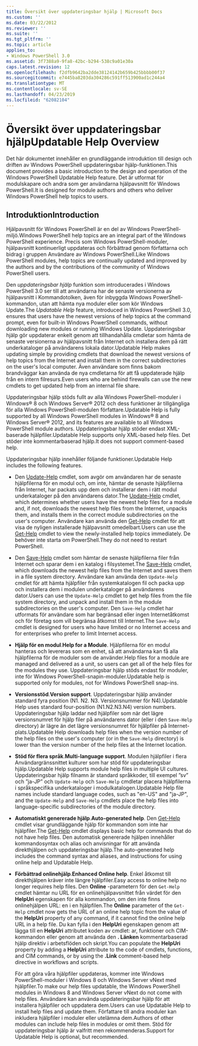 ```yaml
---
title: Översikt över uppdateringsbar hjälp | Microsoft Docs
ms.custom: ''
ms.date: 03/22/2012
ms.reviewer: ''
ms.suite: ''
ms.tgt_pltfrm: ''
ms.topic: article
applies_to:
- Windows PowerShell 3.0
ms.assetid: 3f7388a9-9fa8-42bc-b294-538c9a01e30a
caps.latest.revision: 12
ms.openlocfilehash: f2dfb9642ba2dde38124142b659b425bbbb00f37
ms.sourcegitcommit: e7445ba8203da304286c591ff513900ad1c244a4
ms.translationtype: MT
ms.contentlocale: sv-SE
ms.lasthandoff: 04/23/2019
ms.locfileid: "62082104"
---
```

# <a name="updatable-help-overview"></a><span data-ttu-id="67296-102">Översikt över uppdateringsbar hjälp</span><span class="sxs-lookup"><span data-stu-id="67296-102">Updatable Help Overview</span></span>

<span data-ttu-id="67296-103">Det här dokumentet innehåller en grundläggande introduktion till design och driften av Windows PowerShell uppdateringsbar hjälp-funktionen.</span><span class="sxs-lookup"><span data-stu-id="67296-103">This document provides a basic introduction to the design and operation of the Windows PowerShell Updatable Help feature.</span></span> <span data-ttu-id="67296-104">Det är utformat för modulskapare och andra som ger användarna hjälpavsnitt för Windows PowerShell.</span><span class="sxs-lookup"><span data-stu-id="67296-104">It is designed for module authors and others who deliver Windows PowerShell help topics to users.</span></span>

## <a name="introduction"></a><span data-ttu-id="67296-105">Introduktion</span><span class="sxs-lookup"><span data-stu-id="67296-105">Introduction</span></span>

<span data-ttu-id="67296-106">Hjälpavsnitt för Windows PowerShell är en del av Windows PowerShell-miljö.</span><span class="sxs-lookup"><span data-stu-id="67296-106">Windows PowerShell help topics are an integral part of the Windows PowerShell experience.</span></span> <span data-ttu-id="67296-107">Precis som Windows PowerShell-moduler, hjälpavsnitt kontinuerligt uppdateras och förbättrad genom författarna och bidrag i gruppen Användare av Windows PowerShell.</span><span class="sxs-lookup"><span data-stu-id="67296-107">Like Windows PowerShell modules, help topics are continually updated and improved by the authors and by the contributions of the community of Windows PowerShell users.</span></span>

<span data-ttu-id="67296-108">Den *uppdateringsbar hjälp* funktion som introducerades i Windows PowerShell 3.0 ser till att användarna har de senaste versionerna av hjälpavsnitt i Kommandotolken, även för inbyggda Windows PowerShell-kommandon, utan att hämta nya moduler eller som kör Windows Update.</span><span class="sxs-lookup"><span data-stu-id="67296-108">The *Updatable Help* feature, introduced in Windows PowerShell 3.0, ensures that users have the newest versions of help topics at the command prompt, even for built-in Windows PowerShell commands, without downloading new modules or running Windows Update.</span></span> <span data-ttu-id="67296-109">Uppdateringsbar hjälp gör uppdaterar enkelt genom att tillhandahålla cmdletar som hämta de senaste versionerna av hjälpavsnitt från Internet och installera dem på rätt underkataloger på användarens lokala dator.</span><span class="sxs-lookup"><span data-stu-id="67296-109">Updatable Help makes updating simple by providing cmdlets that download the newest versions of help topics from the Internet and install them in the correct subdirectories on the user's local computer.</span></span> <span data-ttu-id="67296-110">Även användare som finns bakom brandväggar kan använda de nya cmdletarna för att få uppdaterade hjälp från en intern filresurs.</span><span class="sxs-lookup"><span data-stu-id="67296-110">Even users who are behind firewalls can use the new cmdlets to get updated help from an internal file share.</span></span>

<span data-ttu-id="67296-111">Uppdateringsbar hjälp stöds fullt av alla Windows PowerShell-moduler i Windows® 8 och Windows Server® 2012 och dess funktioner är tillgängliga för alla Windows PowerShell-modulen författare.</span><span class="sxs-lookup"><span data-stu-id="67296-111">Updatable Help is fully supported by all Windows PowerShell modules in Windows® 8 and Windows Server® 2012, and its features are available to all Windows PowerShell module authors.</span></span> <span data-ttu-id="67296-112">Uppdateringsbar hjälp stöder endast XML-baserade hjälpfiler.</span><span class="sxs-lookup"><span data-stu-id="67296-112">Updatable Help supports only XML-based help files.</span></span> <span data-ttu-id="67296-113">Det stöder inte kommentarbaserad hjälp.</span><span class="sxs-lookup"><span data-stu-id="67296-113">It does not support comment-based help.</span></span>

<span data-ttu-id="67296-114">Uppdateringsbar hjälp innehåller följande funktioner.</span><span class="sxs-lookup"><span data-stu-id="67296-114">Updatable Help includes the following features.</span></span>

- <span data-ttu-id="67296-115">Den [Update-Help](/powershell/module/Microsoft.PowerShell.Core/Update-Help) cmdlet, som avgör om användaren har de senaste hjälpfilerna för en modul och, om inte, hämtar de senaste hjälpfilerna från Internet, har packats upp dem och installerar dem i rätt modul underkataloger på den användarens dator.</span><span class="sxs-lookup"><span data-stu-id="67296-115">The [Update-Help](/powershell/module/Microsoft.PowerShell.Core/Update-Help) cmdlet, which determines whether users have the newest help files for a module and, if not, downloads the newest help files from the Internet, unpacks them, and installs them in the correct module subdirectories on the user's computer.</span></span>
  <span data-ttu-id="67296-116">Användare kan använda den [Get-Help](/powershell/module/Microsoft.PowerShell.Core/Get-Help) cmdlet för att visa de nyligen installerade hjälpavsnitt omedelbart.</span><span class="sxs-lookup"><span data-stu-id="67296-116">Users can use the [Get-Help](/powershell/module/Microsoft.PowerShell.Core/Get-Help) cmdlet to view the newly-installed help topics immediately.</span></span>
  <span data-ttu-id="67296-117">De behöver inte starta om PowerShell.</span><span class="sxs-lookup"><span data-stu-id="67296-117">They do not need to restart PowerShell.</span></span>

- <span data-ttu-id="67296-118">Den [Save-Help](/powershell/module/Microsoft.PowerShell.Core/Save-Help) cmdlet som hämtar de senaste hjälpfilerna filer från Internet och sparar dem i en katalog i filsystemet.</span><span class="sxs-lookup"><span data-stu-id="67296-118">The [Save-Help](/powershell/module/Microsoft.PowerShell.Core/Save-Help) cmdlet, which downloads the newest help files from the Internet and saves them in a file system directory.</span></span> <span data-ttu-id="67296-119">Användare kan använda den `Update-Help` cmdlet för att hämta hjälpfiler från systemkatalogen fil och packa upp och installera dem i modulen underkataloger på användarens dator.</span><span class="sxs-lookup"><span data-stu-id="67296-119">Users can use the `Update-Help` cmdlet to get help files from the file system directory, and unpack and install them in the module subdirectories on the user's computer.</span></span> <span data-ttu-id="67296-120">Den `Save-Help` cmdlet har utformats för användare som har begränsad eller ingen Internetåtkomst och för företag som vill begränsa åtkomst till Internet.</span><span class="sxs-lookup"><span data-stu-id="67296-120">The `Save-Help` cmdlet is designed for users who have limited or no Internet access and for enterprises who prefer to limit Internet access.</span></span>

- <span data-ttu-id="67296-121">**Hjälp för en modul**.</span><span class="sxs-lookup"><span data-stu-id="67296-121">**Help for a Module**.</span></span> <span data-ttu-id="67296-122">Hjälpfilerna för en modul hanteras och levereras som en enhet, så att användarna kan få alla hjälpfilerna för de moduler som de använder.</span><span class="sxs-lookup"><span data-stu-id="67296-122">Help files for a module are managed and delivered as a unit, so users can get all of the help files for the modules they use.</span></span> <span data-ttu-id="67296-123">Uppdateringsbar hjälp stöds endast för moduler, inte för Windows PowerShell-snapin-moduler.</span><span class="sxs-lookup"><span data-stu-id="67296-123">Updatable help is supported only for modules, not for Windows PowerShell snap-ins.</span></span>

- <span data-ttu-id="67296-124">**Versionsstöd**.</span><span class="sxs-lookup"><span data-stu-id="67296-124">**Version support**.</span></span> <span data-ttu-id="67296-125">Uppdateringsbar hjälp använder standard fyra position (N1. N2. N3. Versionsnummer för N4).</span><span class="sxs-lookup"><span data-stu-id="67296-125">Updatable Help uses standard four-position (N1.N2.N3.N4) version numbers.</span></span> <span data-ttu-id="67296-126">Uppdateringsbar hjälp laddar ned hjälpfiler som när det lägre versionsnumret för hjälp filer på användarens dator (eller i den `Save-Help` directory) är lägre än det lägre versionsnumret för hjälpfiler på Internet-plats.</span><span class="sxs-lookup"><span data-stu-id="67296-126">Updatable Help downloads help files when the version number of the help files on the user's computer (or in the `Save-Help` directory) is lower than the version number of the  help files at the Internet location.</span></span>

- <span data-ttu-id="67296-127">**Stöd för flera språk**.</span><span class="sxs-lookup"><span data-stu-id="67296-127">**Multi-language support**.</span></span> <span data-ttu-id="67296-128">Modulen hjälpfiler i flera Användargränssnittet kulturer som har stöd för uppdateringsbar hjälp.</span><span class="sxs-lookup"><span data-stu-id="67296-128">Updatable Help supports module help files in multiple UI cultures.</span></span> <span data-ttu-id="67296-129">Uppdateringsbar hjälp filnamn är standard språkkoder, till exempel ”sv” och ”ja-JP” och `Update-Help` och `Save-Help` cmdletar placera hjälpfilerna i språkspecifika underkataloger i modulkatalogen.</span><span class="sxs-lookup"><span data-stu-id="67296-129">Updatable Help file names include standard language codes, such as "en-US" and "ja-JP", and the `Update-Help` and `Save-Help` cmdlets place the help files into language-specific subdirectories of the module directory.</span></span>

- <span data-ttu-id="67296-130">**Automatiskt genererade hjälp**.</span><span class="sxs-lookup"><span data-stu-id="67296-130">**Auto-generated help**.</span></span> <span data-ttu-id="67296-131">Den [Get-Help](/powershell/module/Microsoft.PowerShell.Core/Get-Help) cmdlet visar grundläggande hjälp för kommandon som inte har hjälpfiler.</span><span class="sxs-lookup"><span data-stu-id="67296-131">The [Get-Help](/powershell/module/Microsoft.PowerShell.Core/Get-Help) cmdlet displays basic help for commands that do not have help files.</span></span> <span data-ttu-id="67296-132">Den automatisk genererade hjälpen innehåller kommandosyntax och alias och anvisningar för att använda direkthjälpen och uppdateringsbar hjälp.</span><span class="sxs-lookup"><span data-stu-id="67296-132">The auto-generated help includes the command syntax and aliases, and instructions for using online help and Updatable Help.</span></span>

- <span data-ttu-id="67296-133">**Förbättrad onlinehjälp**.</span><span class="sxs-lookup"><span data-stu-id="67296-133">**Enhanced Online help**.</span></span> <span data-ttu-id="67296-134">Enkel åtkomst till direkthjälpen kräver inte längre hjälpfiler.</span><span class="sxs-lookup"><span data-stu-id="67296-134">Easy access to online help no longer requires help files.</span></span> <span data-ttu-id="67296-135">Den **Online** -parametern för den `Get-Help` cmdlet hämtar nu URL för en onlinehjälpavsnittet från värdet för den **HelpUri** egenskapen för alla kommandon, om den inte finns onlinehjälpen URL: en i en hjälpfilen.</span><span class="sxs-lookup"><span data-stu-id="67296-135">The **Online** parameter of the `Get-Help` cmdlet now gets the URL of an online help topic from the value of the **HelpUri** property of any command, if it cannot find the online help URL in a help file.</span></span> <span data-ttu-id="67296-136">Du kan fylla i den **HelpUri** egenskapen genom att lägga till en **HelpUri** attributet koden av cmdlet: ar, funktioner och CIM-kommandon eller genom att använda den **. Länken** kommentarbaserad hjälp direktiv i arbetsflöden och skript.</span><span class="sxs-lookup"><span data-stu-id="67296-136">You can populate the **HelpUri** property by adding a **HelpUri** attribute to the code of cmdlets, functions, and CIM commands, or by using the **.Link** comment-based help directive in workflows and scripts.</span></span>

  <span data-ttu-id="67296-137">För att göra våra hjälpfiler uppdateras, kommer inte Windows PowerShell-moduler i Windows 8 och Windows Server vNext med hjälpfiler.</span><span class="sxs-lookup"><span data-stu-id="67296-137">To make our help files updatable, the Windows PowerShell modules in Windows 8 and Windows Server vNext do not come with help files.</span></span> <span data-ttu-id="67296-138">Användare kan använda uppdateringsbar hjälp för att installera hjälpfiler och uppdatera dem.</span><span class="sxs-lookup"><span data-stu-id="67296-138">Users can use Updatable Help to install help files and update them.</span></span> <span data-ttu-id="67296-139">Författare till andra moduler kan inkludera hjälpfiler i moduler eller utelämna dem.</span><span class="sxs-lookup"><span data-stu-id="67296-139">Authors of other modules can include help files in modules or omit them.</span></span> <span data-ttu-id="67296-140">Stöd för uppdateringsbar hjälp är valfritt men rekommenderas.</span><span class="sxs-lookup"><span data-stu-id="67296-140">Support for Updatable Help is optional, but recommended.</span></span>
